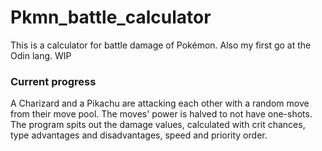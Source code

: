 # Pkmn_battle_calculator
This is a calculator for battle damage of Pokémon.
Also my first go at the Odin lang.
WIP

### Current progress
A Charizard and a Pikachu are attacking each other with a random move from their move pool.
The moves' power is halved to not have one-shots.
The program spits out the damage values, calculated with crit chances, type advantages and disadvantages, speed and priority order.
